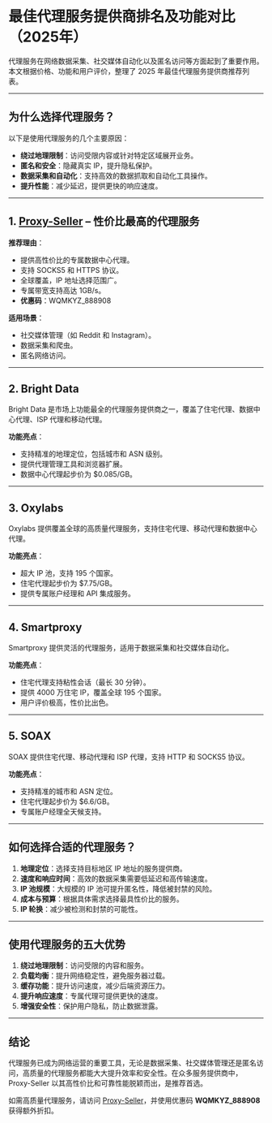 # 最佳代理服务提供商排名及功能对比（2025年）

代理服务在网络数据采集、社交媒体自动化以及匿名访问等方面起到了重要作用。本文根据价格、功能和用户评价，整理了 2025 年最佳代理服务提供商推荐列表。

---

## 为什么选择代理服务？

以下是使用代理服务的几个主要原因：

- **绕过地理限制**：访问受限内容或针对特定区域展开业务。
- **匿名和安全**：隐藏真实 IP，提升隐私保护。
- **数据采集和自动化**：支持高效的数据抓取和自动化工具操作。
- **提升性能**：减少延迟，提供更快的响应速度。

---

## 1. [Proxy-Seller](https://bit.ly/proxy-seller-coupon) – 性价比最高的代理服务

**推荐理由**：
- 提供高性价比的专属数据中心代理。
- 支持 SOCKS5 和 HTTPS 协议。
- 全球覆盖，IP 地址选择范围广。
- 专属带宽支持高达 1GB/s。
- **优惠码**：WQMKYZ_888908

**适用场景**：
- 社交媒体管理（如 Reddit 和 Instagram）。
- 数据采集和爬虫。
- 匿名网络访问。

---

## 2. Bright Data

Bright Data 是市场上功能最全的代理服务提供商之一，覆盖了住宅代理、数据中心代理、ISP 代理和移动代理。

**功能亮点**：
- 支持精准的地理定位，包括城市和 ASN 级别。
- 提供代理管理工具和浏览器扩展。
- 数据中心代理起步价为 $0.085/GB。

---

## 3. Oxylabs

Oxylabs 提供覆盖全球的高质量代理服务，支持住宅代理、移动代理和数据中心代理。

**功能亮点**：
- 超大 IP 池，支持 195 个国家。
- 住宅代理起步价为 $7.75/GB。
- 提供专属账户经理和 API 集成服务。

---

## 4. Smartproxy

Smartproxy 提供灵活的代理服务，适用于数据采集和社交媒体自动化。

**功能亮点**：
- 住宅代理支持粘性会话（最长 30 分钟）。
- 提供 4000 万住宅 IP，覆盖全球 195 个国家。
- 用户评价极高，性价比出色。

---

## 5. SOAX

SOAX 提供住宅代理、移动代理和 ISP 代理，支持 HTTP 和 SOCKS5 协议。

**功能亮点**：
- 支持精准的城市和 ASN 定位。
- 住宅代理起步价为 $6.6/GB。
- 专属账户经理全天候支持。

---

## 如何选择合适的代理服务？

1. **地理定位**：选择支持目标地区 IP 地址的服务提供商。
2. **速度和响应时间**：高效的数据采集需要低延迟和高传输速度。
3. **IP 池规模**：大规模的 IP 池可提升匿名性，降低被封禁的风险。
4. **成本与预算**：根据具体需求选择最具性价比的服务。
5. **IP 轮换**：减少被检测和封禁的可能性。

---

## 使用代理服务的五大优势

1. **绕过地理限制**：访问受限的内容和服务。
2. **负载均衡**：提升网络稳定性，避免服务器过载。
3. **缓存功能**：提升访问速度，减少后端资源压力。
4. **提升响应速度**：专属代理可提供更快的速度。
5. **增强安全性**：保护用户隐私，防止数据泄露。

---

## 结论

代理服务已成为网络运营的重要工具，无论是数据采集、社交媒体管理还是匿名访问，高质量的代理服务都能大大提升效率和安全性。在众多服务提供商中，Proxy-Seller 以其高性价比和可靠性能脱颖而出，是推荐首选。

如需高质量代理服务，请访问 [Proxy-Seller](https://bit.ly/proxy-seller-coupon)，并使用优惠码 **WQMKYZ_888908** 获得额外折扣。
